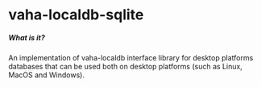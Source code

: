 # vaha-localdb-sqlite

##### What is it?
An implementation of vaha-localdb interface library for desktop platforms databases that can be used both on desktop platforms (such as Linux, MacOS and Windows).
